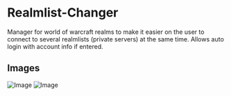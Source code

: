 Realmlist-Changer
=================

Manager for world of warcraft realms to make it easier on the user to connect to several realmlists (private servers) at the same time. Allows auto login with account info if entered.

Images
------
![Image](http://i.imgur.com/eVqIHPK.png)
![Image](http://i.imgur.com/wGivr2E.png)
